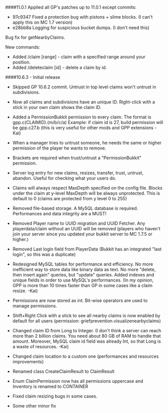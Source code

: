 ####11.0.1
Applied all GP's patches up to 11.0.1 except commits: 
- 97c9347 Fixed a protection bug with pistons + slime blocks. (I can't apply this on MC 1.7 version)
- e28bb8a Logging for suspicious bucket dumps. (I don't need this)

Bug fix for getNearbyClaims.

New commands:
- Added /claim [range] - claim with a specified range around your position.
- Added /deleteclaim [id] - delete a claim by id.


####10.6.3 - Initial release
- Skipped GP 10.6.2 commit. Untrust in top level claims won't untrust in subdivisions.

- Now all claims and subdivisions have an unique ID. Right-click with a stick in your own claim shows the claim ID.
- Added a PermissionBukkit permission to every claim. The format is gpp.c(CLAIMID).(m/b/c/a) Example: if claim id is 27, build permission will be gpp.c27.b (this is very useful for other mods and GPP extensions -Kai)
- When a manager tries to untrust someone, he needs the same or higher permission of the player he wants to remove.
- Brackets are required when trust/untrust a "PermissionBukkit" permission.
- Server log entry for new claims, resizes, transfer, trust, untrust, abandon. Useful for checking what your users do.
- Claims will always respect MaxDepth specified on the config file. Blocks under the claim at y-level MaxDepth will be always unprotected. This is default to 0 (claims are protected from y level 0 to 255)
- Removed file-based storage. A MySQL database is required. Performances and data integrity are a MUST!
- Removed Player name to UUID migration and UUID Fetcher. Any playerdata/claim without an UUID will be removed (players who haven't join your server since you updated your bukkit server to MC 1.7.5 or higher.)
- Removed Last login field from PlayerData (Bukkit has an integrated "last login", so this was a duplicate)
- Redesigned MySQL tables for performance and efficiency. No more inefficient way to store data like binary data as text. No more  "delete, then insert again" queries, but "update" queries. Added indexes and unique fields in order to use MySQL's performances. (In my opinion, GPP is more than 10 times faster than GP in some cases like a claim resize. -Kai)
- Permissions are now stored as int. Bit-wise operators are used to manage permissions.
- Shift+Right Click with a stick to see all nearby claims is now enabled by default for all users (permission: griefprevention.visualizenearbyclaims)
- Changed claim ID from Long to Integer. (I don't think a server can reach more than 2 billion claims. You need about 80 GB of RAM to handle that amount. Moreover, MySQL claim id field was already Int, so that Long is a waste of resources. -Kai)
- Changed claim location to a custom one (performances and resources improvements)
- Renamed class CreateClaimResult to ClaimResult
- Enum ClaimPermission now has all permissions uppercase and Inventory is renamed to CONTAINER
- Fixed claim resizing bugs in some cases.
- Some other minor fix
